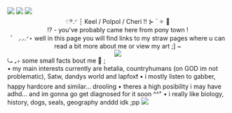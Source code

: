 <img src="https://64.media.tumblr.com/1c18bcab3ecc903de21059f5090bc2fc/84f9bac0f54e2bad-1d/s1280x1920/9b8f3cb1ab8126b02462e02783df87d35528043c.pnj">
<img src="https://media.discordapp.net/attachments/1133526020855705661/1370112959988240457/Untitled209_20250508205901.png?ex=681e50a1&is=681cff21&hm=482301f1cab6494fd7849058e9905ada8f576e4cd11b19e2c0923e2fa6072593&=&format=webp&quality=lossless&width=1514&height=478">
<img src="https://64.media.tumblr.com/907f0a419c48a3b27b59acc935baf281/23681ec8e8b5b5ba-b9/s1280x1920/b64ccf4780494639c6e180f4465cd18d41e4b647.pnj">
<div align="center">  𓏲𝄢.ᐟ ┆ Keel / Polpol / Cheri ‼️ ⊱  ۫ ׅ ✧ 🍓 </div>
<div align="center"> ⁉️ - you've probably came here from pony town ! </div>
<div align="center"> ゛ ⸝⸝.ᐟ⋆  well in this page you will find links to my straw pages where u can read a bit more about me or view my art ;] ~ </div>
<div align="center"> <img src="https://64.media.tumblr.com/ae239960f6daae72eb9a5f233b4b8904/5ffe864cc72d3596-82/s640x960/0d158006f0c4e0f06ef3e35f6c061fdee204608c.gifv"> </div>
<div align="left"> ⤿ ₊⊹ some small facts bout me 🌹 ; </div>
• my main interests currently are hetalia, countryhumans (on GOD im not problematic), Satw, dandys world and lapfox❗
• i mostly listen to gabber, happy hardcore and similar... drooling
• theres a high posibility i may have adhd... and im gonna go get diagnosed for it soon ^^"
• i really like biology, history, dogs, seals, geography anddd idk ;pp

<img src="https://64.media.tumblr.com/a8d6eb5d611d3c515e2fc483d6596967/84f9bac0f54e2bad-65/s1280x1920/2bddb4f526689729098ab9e38d93852e60df7396.pnj">
